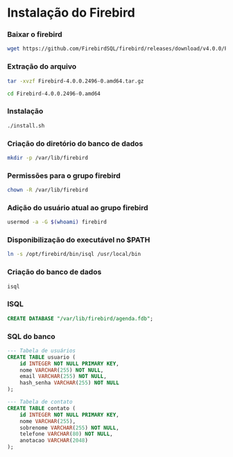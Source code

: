 # Instalação do Firebird

### Baixar o firebird
```bash
wget https://github.com/FirebirdSQL/firebird/releases/download/v4.0.0/Firebird-4.0.0.2496-0.amd64.tar.gz
```

### Extração do arquivo
```bash
tar -xvzf Firebird-4.0.0.2496-0.amd64.tar.gz
```
```bash
cd Firebird-4.0.0.2496-0.amd64
```

### Instalação
```bash
./install.sh
```


### Criação do diretório do banco de dados
```bash
mkdir -p /var/lib/firebird
```

### Permissões para o grupo firebird
```bash
chown -R /var/lib/firebird
```
 
### Adição do usuário atual ao grupo firebird
```bash
usermod -a -G $(whoami) firebird
```

### Disponibilização do executável no $PATH
```bash
ln -s /opt/firebird/bin/isql /usr/local/bin
```

### Criação do banco de dados
```bash
isql 
```


### ISQL 
```sql
CREATE DATABASE "/var/lib/firebird/agenda.fdb";
```

### SQL do banco
```sql
--- Tabela de usuários
CREATE TABLE usuario (
	id INTEGER NOT NULL PRIMARY KEY,
	nome VARCHAR(255) NOT NULL,
	email VARCHAR(255) NOT NULL,
	hash_senha VARCHAR(255) NOT NULL
);

--- Tabela de contato
CREATE TABLE contato (
	id INTEGER NOT NULL PRIMARY KEY,
	nome VARCHAR(255),
	sobrenome VARCHAR(255) NOT NULL,
	telefone VARCHAR(80) NOT NULL,
	anotacao VARCHAR(2048)
);

```
